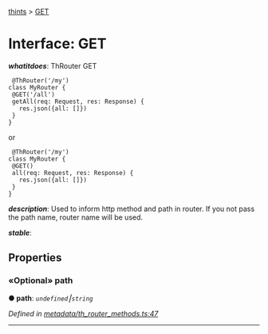 [thints](../README.md) > [GET](../interfaces/get.md)



# Interface: GET

*__whatitdoes__*: ThRouter GET

     @ThRouter('/my')
    class MyRouter {
     @GET('/all')
     getAll(req: Request, res: Response) {
       res.json({all: []})
     }
    }

or

     @ThRouter('/my')
    class MyRouter {
     @GET()
     all(req: Request, res: Response) {
       res.json({all: []})
     }
    }

*__description__*: Used to inform http method and path in router. If you not pass the path name, router name will be used.

*__stable__*: 



## Properties
<a id="path"></a>

### «Optional» path

**●  path**:  *`undefined`⎮`string`* 

*Defined in [metadata/th_router_methods.ts:47](https://github.com/digitalinfluencers/ThinTS/blob/f702317/src/metadata/th_router_methods.ts#L47)*





___


